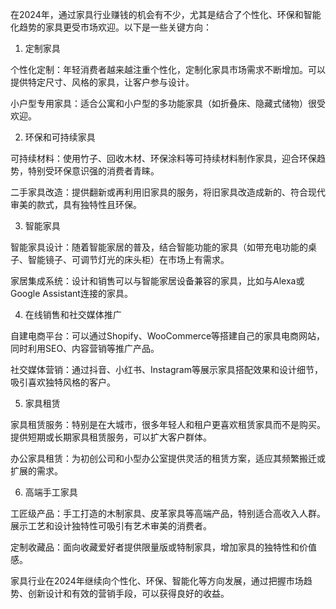 在2024年，通过家具行业赚钱的机会有不少，尤其是结合了个性化、环保和智能化趋势的家具更受市场欢迎。以下是一些关键方向：

1. 定制家具

个性化定制：年轻消费者越来越注重个性化，定制化家具市场需求不断增加。可以提供特定尺寸、风格的家具，让客户参与设计。

小户型专用家具：适合公寓和小户型的多功能家具（如折叠床、隐藏式储物）很受欢迎。


2. 环保和可持续家具

可持续材料：使用竹子、回收木材、环保涂料等可持续材料制作家具，迎合环保趋势，特别受环保意识强的消费者青睐。

二手家具改造：提供翻新或再利用旧家具的服务，将旧家具改造成新的、符合现代审美的款式，具有独特性且环保。


3. 智能家具

智能家具设计：随着智能家居的普及，结合智能功能的家具（如带充电功能的桌子、智能镜子、可调节灯光的床头柜）在市场上有需求。

家居集成系统：设计和销售可以与智能家居设备兼容的家具，比如与Alexa或Google Assistant连接的家具。


4. 在线销售和社交媒体推广

自建电商平台：可以通过Shopify、WooCommerce等搭建自己的家具电商网站，同时利用SEO、内容营销等推广产品。

社交媒体营销：通过抖音、小红书、Instagram等展示家具搭配效果和设计细节，吸引喜欢独特风格的客户。


5. 家具租赁

家具租赁服务：特别是在大城市，很多年轻人和租户更喜欢租赁家具而不是购买。提供短期或长期家具租赁服务，可以扩大客户群体。

办公家具租赁：为初创公司和小型办公室提供灵活的租赁方案，适应其频繁搬迁或扩展的需求。


6. 高端手工家具

工匠级产品：手工打造的木制家具、皮革家具等高端产品，特别适合高收入人群。展示工艺和设计独特性可吸引有艺术审美的消费者。

定制收藏品：面向收藏爱好者提供限量版或特制家具，增加家具的独特性和价值感。


家具行业在2024年继续向个性化、环保、智能化等方向发展，通过把握市场趋势、创新设计和有效的营销手段，可以获得良好的收益。




